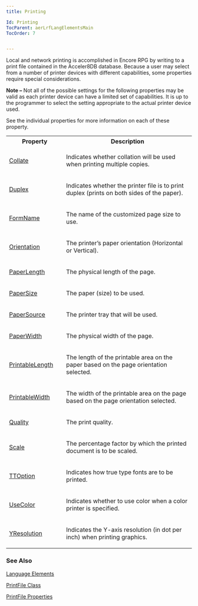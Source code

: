 ```yaml
---
title: Printing

Id: Printing
TocParent: aerLrfLangElementsMain
TocOrder: 7


---
```


Local and network printing is accomplished in Encore RPG by writing to a print file contained in the Acceler8DB database. Because a user may select from a number of printer devices with different capabilities, some properties require special considerations. 

**Note &#8211;** Not all of the possible settings for the following properties may be valid as each printer device can have a limited set of capabilities. It is up to the programmer to select the setting appropriate to the actual printer device used. 

See the individual properties for more information on each of these property. 
<br />

<table class="dtTABLE" id="Table2" cellspacing="0" width="60%">
                <colgroup span="1" valign="top">
                    <col span="1" width="10%" />
                    <col span="1" width="50%" />
                </colgroup>
                <tr>
                    <th colspan="1" rowspan="1">
                        Property
                    </th>
                    <th colspan="1" rowspan="1">
                        Description
                    </th>
                </tr>
                <tr>
                    <td colspan="1" rowspan="1">

[Collate](Collate_Property.html) 
</td>
                    <td colspan="1" rowspan="1">

Indicates whether collation will be used when printing multiple copies. 
</td>
                </tr>
                <tr>
                    <td colspan="1" rowspan="1">

[Duplex](Duplex_Property.html) 
</td>
                    <td colspan="1" rowspan="1">

Indicates whether the printer file is to print duplex (prints on both sides of the paper). 
</td>
                </tr>
                <tr>
                    <td colspan="1" rowspan="1">

[FormName](FormName_Property.html) 
</td>
                    <td colspan="1" rowspan="1">

The name of the customized page size to use.
</td>
                </tr>
                <tr>
                    <td colspan="1" rowspan="1">

[Orientation](Orientation_Property.html) 
</td>
                    <td colspan="1" rowspan="1">

The printer’s paper orientation (Horizontal or Vertical).
</td>
                </tr>
                <tr>
                    <td colspan="1" rowspan="1">

[PaperLength](PaperLength_Property.html) 
</td>
                    <td colspan="1" rowspan="1">

The physical length of the page.
</td>
                </tr>
                <tr>
                    <td colspan="1" rowspan="1">

[PaperSize](PaperSize_Property.html) 
</td>
                    <td colspan="1" rowspan="1">

The paper (size) to be used.
</td>
                </tr>
                <tr>
                    <td colspan="1" rowspan="1">

[PaperSource](PaperSource_Property.html) 
</td>
                    <td colspan="1" rowspan="1">

The printer tray that will be used.
</td>
                </tr>
                <tr>
                    <td colspan="1" rowspan="1">

[PaperWidth](PaperWidth_Property.html) 
</td>
                    <td colspan="1" rowspan="1">

The physical width of the page.
</td>
                </tr>
                <tr>
                    <td colspan="1" rowspan="1">

[PrintableLength](PrintableLength_Property.html) 
</td>
                    <td colspan="1" rowspan="1">

The length of the printable area on the paper based on the page orientation selected. 
</td>
                </tr>
                <tr>
                    <td colspan="1" rowspan="1">

[PrintableWidth](PrintableWidth_Property.html) 
</td>
                    <td colspan="1" rowspan="1">

The width of the printable area on the page based on the page orientation selected. 
</td>
                </tr>
                <tr>
                    <td colspan="1" rowspan="1">

[Quality](Quality_Property.html) 
</td>
                    <td colspan="1" rowspan="1">

The print quality.
</td>
                </tr>
                <tr>
                    <td colspan="1" rowspan="1">

[Scale](Scale_Property.html) 
</td>
                    <td colspan="1" rowspan="1">

The percentage factor by which the printed document is to be scaled.
</td>
                </tr>
                <tr>
                    <td colspan="1" rowspan="1">

[TTOption](Ttoption_Property.html) 
</td>
                    <td colspan="1" rowspan="1">

Indicates how true type fonts are to be printed.
</td>
                </tr>
                <tr>
                    <td colspan="1" rowspan="1">

[UseColor](UseColor_Property.html) 
</td>
                    <td colspan="1" rowspan="1">

Indicates whether to use color when a color printer is specified.
</td>
                </tr>
                <tr>
                    <td colspan="1" rowspan="1">

[YResolution](YResolution_Property.html) 
</td>
                    <td colspan="1" rowspan="1">

Indicates the Y-axis resolution (in dot per inch) when printing graphics. 
</td>
                </tr>
</table>

### See Also
[Language Elements](ecrLrfLangElementsMain.html)

[PrintFile Class](ecrLrfPrintFileClass.html)

[PrintFile Properties](ecrLrfPrintFileProperties.html) 
